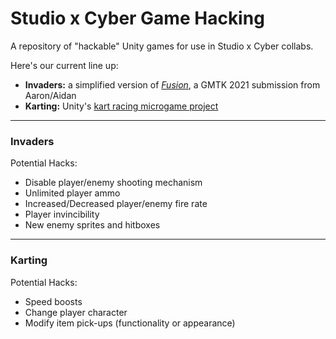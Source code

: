 # Studio x Cyber Game Hacking
A repository of "hackable" Unity games for use in Studio x Cyber collabs.

Here's our current line up:
- **Invaders:** a simplified version of [*Fusion*](https://str0nkyk0ng.itch.io/fusion), a GMTK 2021 submission from Aaron/Aidan
- **Karting:** Unity's [kart racing microgame project](https://learn.unity.com/project/karting-template)

---
### Invaders
Potential Hacks:
- Disable player/enemy shooting mechanism
- Unlimited player ammo
- Increased/Decreased player/enemy fire rate
- Player invincibility
- New enemy sprites and hitboxes

---
### Karting
Potential Hacks:
- Speed boosts
- Change player character
- Modify item pick-ups (functionality or appearance)
